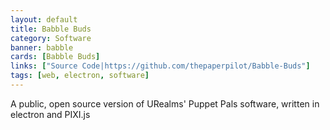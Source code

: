 ```yaml
---
layout: default
title: Babble Buds
category: Software
banner: babble
cards: [Babble Buds]
links: ["Source Code|https://github.com/thepaperpilot/Babble-Buds"]
tags: [web, electron, software]
---
```

A public, open source version of URealms' Puppet Pals software, written in electron and PIXI.js
